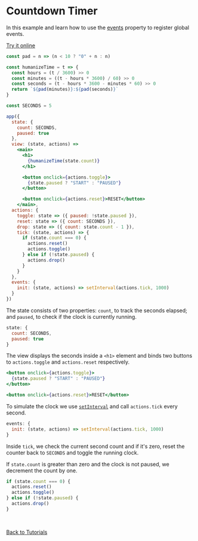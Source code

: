 # Countdown Timer

In this example and learn how to use the [events](/docs/events.md) property to register global events.

[Try it online](https://codepen.io/hyperapp/pen/evOZLv?editors=0010)

```jsx
const pad = n => (n < 10 ? "0" + n : n)

const humanizeTime = t => {
  const hours = (t / 3600) >> 0
  const minutes = ((t - hours * 3600) / 60) >> 0
  const seconds = (t - hours * 3600 - minutes * 60) >> 0
  return `${pad(minutes)}:${pad(seconds)}`
}

const SECONDS = 5

app({
  state: {
    count: SECONDS,
    paused: true
  },
  view: (state, actions) =>
    <main>
      <h1>
        {humanizeTime(state.count)}
      </h1>

      <button onclick={actions.toggle}>
        {state.paused ? "START" : "PAUSED"}
      </button>

      <button onclick={actions.reset}>RESET</button>
    </main>,
  actions: {
    toggle: state => ({ paused: !state.paused }),
    reset: state => ({ count: SECONDS }),
    drop: state => ({ count: state.count - 1 }),
    tick: (state, actions) => {
      if (state.count === 0) {
        actions.reset()
        actions.toggle()
      } else if (!state.paused) {
        actions.drop()
      }
    }
  },
  events: {
    init: (state, actions) => setInterval(actions.tick, 1000)
  }
})
```

The state consists of two properties: `count`, to track the seconds elapsed; and `paused`, to check if the clock is currently running.

```jsx
state: {
  count: SECONDS,
  paused: true
}
```

The view displays the seconds inside a `<h1>` element and binds two buttons to `actions.toggle` and `actions.reset` respectively.

```jsx
<button onclick={actions.toggle}>
  {state.paused ? "START" : "PAUSED"}
</button>

<button onclick={actions.reset}>RESET</button>
```

To simulate the clock we use [`setInterval`](https://developer.mozilla.org/en-US/docs/Web/API/WindowOrWorkerGlobalScope/setInterval) and call `actions.tick` every second.

```jsx
events: {
  init: (state, actions) => setInterval(actions.tick, 1000)
}
```

Inside `tick`, we check the current second count and if it's zero, reset the counter back to `SECONDS` and toggle the running clock.

If `state.count` is greater than zero and the clock is not paused, we decrement the count by one.

```jsx
if (state.count === 0) {
  actions.reset()
  actions.toggle()
} else if (!state.paused) {
  actions.drop()
}
```

<br />

[Back to Tutorials](/docs/tutorials.md)

